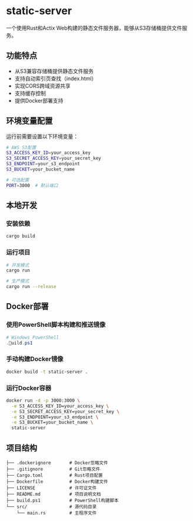 # static-server

一个使用Rust和Actix Web构建的静态文件服务器，能够从S3存储桶提供文件服务。

## 功能特点
- 从S3兼容存储桶提供静态文件服务
- 支持自动索引页查找（index.html）
- 实现CORS跨域资源共享
- 支持缓存控制
- 提供Docker部署支持

## 环境变量配置
运行前需要设置以下环境变量：

```bash
# AWS S3配置
S3_ACCESS_KEY_ID=your_access_key
S3_SECRET_ACCESS_KEY=your_secret_key
S3_ENDPOINT=your_s3_endpoint
S3_BUCKET=your_bucket_name

# 可选配置
PORT=3000  # 默认端口
```

## 本地开发

### 安装依赖
```bash
cargo build
```

### 运行项目
```bash
# 开发模式
cargo run

# 生产模式
cargo run --release
```

## Docker部署

### 使用PowerShell脚本构建和推送镜像
```powershell
# Windows PowerShell
.uild.ps1
```

### 手动构建Docker镜像
```bash
docker build -t static-server .
```

### 运行Docker容器
```bash
docker run -d -p 3000:3000 \
  -e S3_ACCESS_KEY_ID=your_access_key \
  -e S3_SECRET_ACCESS_KEY=your_secret_key \
  -e S3_ENDPOINT=your_s3_endpoint \
  -e S3_BUCKET=your_bucket_name \
  static-server
```

## 项目结构
```
├── .dockerignore       # Docker忽略文件
├── .gitignore          # Git忽略文件
├── Cargo.toml          # Rust项目配置
├── Dockerfile          # Docker构建文件
├── LICENSE             # 许可证文件
├── README.md           # 项目说明文档
├── build.ps1           # PowerShell构建脚本
└── src/                # 源代码目录
    └── main.rs         # 主程序文件
```
